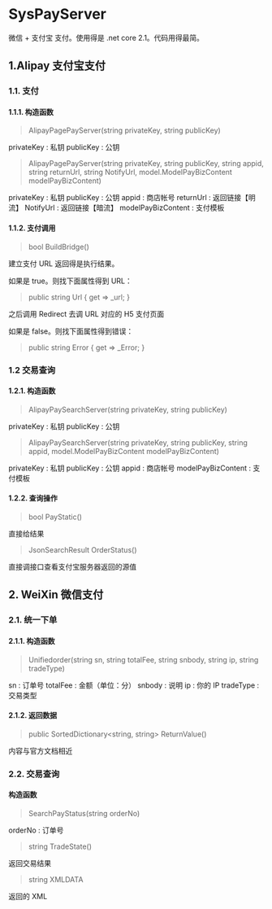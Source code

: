 # SysPayServer
微信 + 支付宝 支付。使用得是 .net core 2.1。代码用得最简。

## 1.Alipay 支付宝支付
### 1.1. 支付
#### 1.1.1. 构造函数
> AlipayPagePayServer(string privateKey, string publicKey)

privateKey : 私钥
publicKey  : 公钥

> AlipayPagePayServer(string privateKey, string publicKey, string appid, string returnUrl, string NotifyUrl, model.ModelPayBizContent modelPayBizContent)

privateKey : 私钥
publicKey  : 公钥
appid      : 商店帐号
returnUrl  : 返回链接【明流】
NotifyUrl  : 返回链接【暗流】
modelPayBizContent   :  支付模板

#### 1.1.2. 支付调用
> bool BuildBridge()

建立支付 URL
返回得是执行结果。

如果是 true。则找下面属性得到 URL：

> public string Url { get => _url; }

之后调用 Redirect 去调 URL 对应的 H5 支付页面

如果是 false。则找下面属性得到错误：

> public string Error { get => _Error; }


### 1.2 交易查询
#### 1.2.1. 构造函数
> AlipayPaySearchServer(string privateKey, string publicKey)

privateKey : 私钥
publicKey  : 公钥

> AlipayPaySearchServer(string privateKey, string publicKey, string appid, model.ModelPayBizContent modelPayBizContent)

privateKey : 私钥
publicKey  : 公钥
appid      : 商店帐号
modelPayBizContent   :  支付模板

#### 1.2.2. 查询操作
> bool PayStatic()

直接给结果

> JsonSearchResult OrderStatus()

直接调接口查看支付宝服务器返回的源值



## 2. WeiXin 微信支付
### 2.1. 统一下单
#### 2.1.1. 构造函数
> Unifiedorder(string sn, string totalFee, string snbody, string ip, string tradeType)

sn        : 订单号
totalFee  : 金额（单位：分）
snbody    : 说明
ip        : 你的 IP
tradeType : 交易类型

#### 2.1.2. 返回数据
> public SortedDictionary<string, string> ReturnValue()

内容与官方文档相近

### 2.2. 交易查询
#### 构造函数
> SearchPayStatus(string orderNo)

orderNo   : 订单号

> string TradeState()

返回交易结果

> string XMLDATA

返回的 XML



